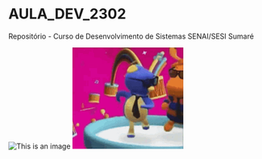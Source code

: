 # AULA_DEV_2302

 Repositório - Curso de Desenvolvimento de Sistemas SENAI/SESI Sumaré

![This is an image](https://encrypted-tbn0.gstatic.com/images?q=tbn:ANd9GcSIwTSseq-plytnT2UtwfIpuNa0fCSVehYXmQ&usqp=CAU)
![This is an image](gif.gif)
